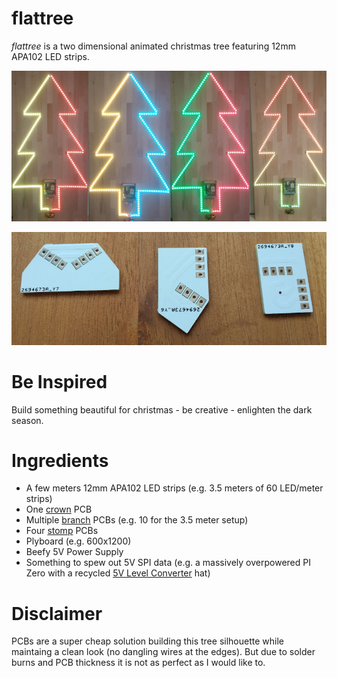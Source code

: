 # flattree
*flattree* is a two dimensional animated christmas tree featuring 12mm APA102 LED strips.
  
[![Watch the video](https://raw.githubusercontent.com/kiu/flattree/master/pics/flattree_banner.jpg)](https://youtu.be/yF5w5F-jFqM)

![parts](https://raw.githubusercontent.com/kiu/flattree/master/pics/flattree_banner_parts.jpg)

# Be Inspired

Build something beautiful for christmas - be creative - enlighten the dark season.  

# Ingredients

* A few meters 12mm APA102 LED strips (e.g. 3.5 meters of 60 LED/meter strips)
* One [crown](https://github.com/kiu/flattree/tree/master/hardware/crown) PCB
* Multiple [branch](https://github.com/kiu/flattree/tree/master/hardware/branch) PCBs (e.g. 10 for the 3.5 meter setup) 
* Four [stomp](https://github.com/kiu/flattree/tree/master/hardware/stomp) PCBs
* Plyboard (e.g. 600x1200)
* Beefy 5V Power Supply
* Something to spew out 5V SPI data (e.g. a massively overpowered PI Zero with a recycled [5V Level Converter](https://github.com/kiu/hub75shifter/tree/master/hat/rev_a) hat)

# Disclaimer

PCBs are a super cheap solution building this tree silhouette while maintaing a clean look (no dangling wires at the edges). But due to solder burns and PCB thickness it is not as perfect as I would like to.
